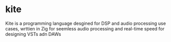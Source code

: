 # kite
Kite is a programming language desgined for DSP and audio processing use cases, wrttien in Zig for seemless audio processing and real-time speed for designing VSTs adn DAWs
